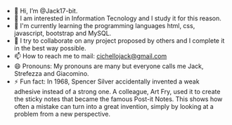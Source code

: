- 👋 Hi, I’m @Jack17-bit.
- 👀 I am interested in Information Tecnology and I study it for this reason.
- 🌱 I'm currently learning the programming languages html, css, javascript, bootstrap and MySQL.
- 💞️ I try to collaborate on any project proposed by others and I complete it in the best way possible.
- 📫 How to reach me to mail: cichellojack@gmail.com
- 😄 Pronouns: My pronouns are many but everyone calls me Jack, Strefezza and Giacomino.
- ⚡ Fun fact: In 1968, Spencer Silver accidentally invented a weak adhesive instead of a strong one. A colleague, Art Fry, used it to create the sticky notes that became the famous Post-it Notes. This shows how often a mistake can turn into a great                invention, simply by looking at a problem from a new perspective.

<!---
Jack17-bit/Jack17-bit is a ✨ special ✨ repository because its `README.md` (this file) appears on your GitHub profile.
You can click the Preview link to take a look at your changes.
--->
